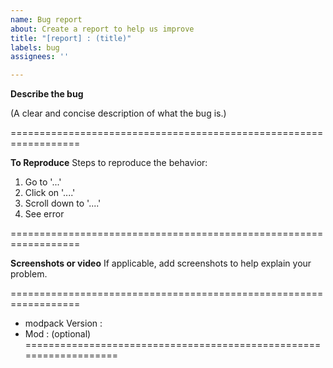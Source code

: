 ```yaml
---
name: Bug report
about: Create a report to help us improve
title: "[report] : (title)"
labels: bug
assignees: ''

---
```


**Describe the bug** 

(A clear and concise description of what the bug is.)

 ==================================================================

**To Reproduce**
Steps to reproduce the behavior:
1. Go to '...'
2. Click on '....'
3. Scroll down to '....'
4. See error

 ==================================================================

**Screenshots or video**
If applicable, add screenshots to help explain your problem.
   
 ==================================================================
 - modpack Version :
 - Mod : (optional)
===================================================================
